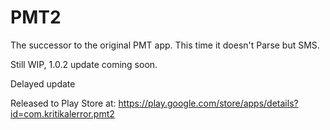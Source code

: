 # PMT2
The successor to the original PMT app. This time it doesn't Parse but SMS.
  
Still WIP, 1.0.2 update coming soon. 

Delayed update

Released to Play Store at: https://play.google.com/store/apps/details?id=com.kritikalerror.pmt2


